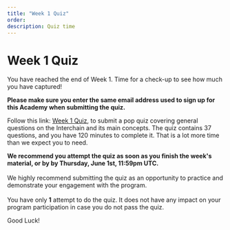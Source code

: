 ```yaml
---
title: "Week 1 Quiz"
order:
description: Quiz time
---
```


# Week 1 Quiz

You have reached the end of Week 1. Time for a check-up to see how much you have captured!

**Please make sure you enter the same email address used to sign up for this Academy when submitting the quiz.**

Follow this link: [Week 1 Quiz](https://hr.gs/ida-c4-week1-quiz), to submit a pop quiz covering general questions on the Interchain and its main concepts. The quiz contains 37 questions, and you have 120 minutes to complete it. That is a lot more time than we expect you to need.

<HighlightBox type="note">

**We recommend you attempt the quiz as soon as you finish the week's material, or by by Thursday, June 1st, 11:59pm UTC.** 
<br/><br/>
We highly recommend submitting the quiz as an opportunity to practice and demonstrate your engagement with the program.
<br/><br/>
You have only **1** attempt to do the quiz. It does not have any impact on your program participation in case you do not pass the quiz.

</HighlightBox>

Good Luck!
